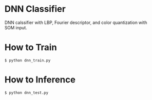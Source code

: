 # DNN Classifier
DNN calssifier with LBP, Fourier descriptor, and color quantization with SOM input.

# How to Train
```
$ python dnn_train.py
```

# How to Inference
```
$ python dnn_test.py
```
